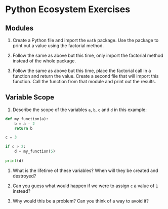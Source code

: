 # Python Ecosystem Exercises

## Modules

1. Create a Python file and import the `math` package. Use the package to print out a value using the factorial method.

1. Follow the same as above but this time, only import the factorial method instead of the whole package.

1. Follow the same as above but this time, place the factorial call in a function and return the value. Create a second file that will import this function. Call the function from that module and print out the results.

## Variable Scope

1. Describe the scope of the variables `a`, `b`, `c` and `d` in this example:

```py
def my_function(a):
    b = a - 2
    return b

c = 3

if c > 2:
    d = my_function(5)
    
print(d)
```

1. What is the lifetime of these variables? When will they be created and destroyed?

1. Can you guess what would happen if we were to assign `c` a value of `1` instead?

1. Why would this be a problem? Can you think of a way to avoid it?
